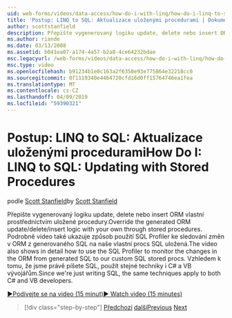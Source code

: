 ```yaml
---
uid: web-forms/videos/data-access/how-do-i-with-linq/how-do-i-linq-to-sql-updating-with-stored-procedures
title: 'Postup: LINQ to SQL: Aktualizace uloženými procedurami | Dokumentace Microsoftu'
author: scottstanfield
description: Přepište vygenerovaný logiku update, delete nebo insert ORM vlastní prostřednictvím uložené procedury. Podrobně video také ukazuje způsob použití SQL Profiler pro...
ms.author: riande
ms.date: 03/13/2008
ms.assetid: b041ea07-a174-4a57-b2a8-4ce64232bdae
msc.legacyurl: /web-forms/videos/data-access/how-do-i-with-linq/how-do-i-linq-to-sql-updating-with-stored-procedures
msc.type: video
ms.openlocfilehash: b91234b1e0c163a2f6350e93e775864e32218cc0
ms.sourcegitcommit: 0f1119340e4464720cfd16d0ff15764746ea1fea
ms.translationtype: MT
ms.contentlocale: cs-CZ
ms.lasthandoff: 04/09/2019
ms.locfileid: "59390321"
---
```

# <a name="how-do-i-linq-to-sql-updating-with-stored-procedures"></a><span data-ttu-id="b7ed7-104">Postup: LINQ to SQL: Aktualizace uloženými procedurami</span><span class="sxs-lookup"><span data-stu-id="b7ed7-104">How Do I: LINQ to SQL: Updating with Stored Procedures</span></span>

<span data-ttu-id="b7ed7-105">podle [Scott Stanfield](https://github.com/scottstanfield)</span><span class="sxs-lookup"><span data-stu-id="b7ed7-105">by [Scott Stanfield](https://github.com/scottstanfield)</span></span>

<span data-ttu-id="b7ed7-106">Přepište vygenerovaný logiku update, delete nebo insert ORM vlastní prostřednictvím uložené procedury.</span><span class="sxs-lookup"><span data-stu-id="b7ed7-106">Override the generated ORM update/delete/insert logic with your own through stored procedures.</span></span> <span data-ttu-id="b7ed7-107">Podrobně video také ukazuje způsob použití SQL Profiler ke sledování změn v ORM z generovaného SQL na naše vlastní procs SQL uložená.</span><span class="sxs-lookup"><span data-stu-id="b7ed7-107">The video also shows in detail how to use the SQL Profiler to monitor the changes in the ORM from generated SQL to our custom SQL stored procs.</span></span> <span data-ttu-id="b7ed7-108">Vzhledem k tomu, že jsme právě píšete SQL, použít stejné techniky i C# a VB vývojářům.</span><span class="sxs-lookup"><span data-stu-id="b7ed7-108">Since we're just writing SQL, the same techniques apply to both C# and VB developers.</span></span>

[<span data-ttu-id="b7ed7-109">&#9654;Podívejte se na video (15 minut)</span><span class="sxs-lookup"><span data-stu-id="b7ed7-109">&#9654; Watch video (15 minutes)</span></span>](https://channel9.msdn.com/Blogs/ASP-NET-Site-Videos/how-do-i-linq-to-sql-updating-with-stored-procedures)

> [!div class="step-by-step"]
> <span data-ttu-id="b7ed7-110">[Předchozí](how-do-i-linq-to-sql-using-stored-procedures.md)
> [další](how-do-i-linq-to-sql-executing-arbitrary-sql.md)</span><span class="sxs-lookup"><span data-stu-id="b7ed7-110">[Previous](how-do-i-linq-to-sql-using-stored-procedures.md)
[Next](how-do-i-linq-to-sql-executing-arbitrary-sql.md)</span></span>
